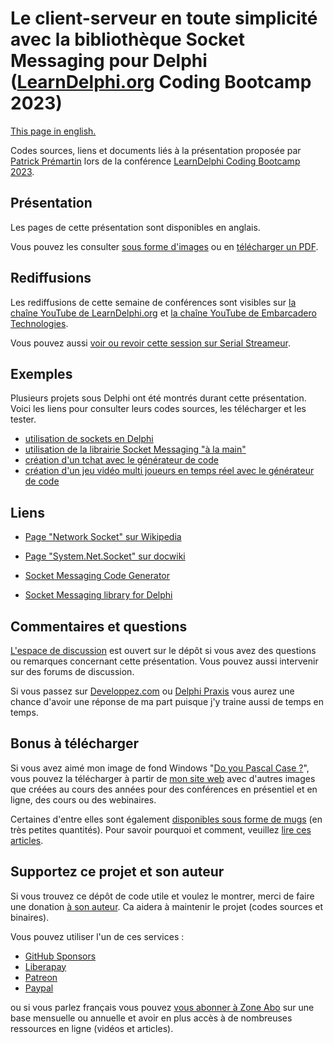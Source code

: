 # Le client-serveur en toute simplicité avec la bibliothèque Socket Messaging pour Delphi ([LearnDelphi.org](https://learndelphi.org) Coding Bootcamp 2023)

[This page in english.](README.md)

Codes sources, liens et documents liés à la présentation proposée par [Patrick Prémartin](https://fr.gravatar.com/patrickpremartinfr) lors de la conférence [LearnDelphi Coding Bootcamp 2023](https://learndelphi.org/coding-bootcamp-2023/).

## Présentation

Les pages de cette présentation sont disponibles en anglais.

Vous pouvez les consulter [sous forme d'images](./slides) ou en [télécharger un PDF](ClientServerMadeEasyInDelphi202308.pdf).

## Rediffusions

Les rediffusions de cette semaine de conférences sont visibles sur [la chaîne YouTube de LearnDelphi.org](https://www.youtube.com/@LearnDelphi) et [la chaîne YouTube de Embarcadero Technologies](https://www.youtube.com/@EmbarcaderoTech).

Vous pouvez aussi [voir ou revoir cette session sur Serial Streameur](https://serialstreameur.fr/client-server-made-easy-with-the-socket-messaging-library-for-delphi-coding-bootcamp-2023.html).

## Exemples

Plusieurs projets sous Delphi ont été montrés durant cette présentation. Voici les liens pour consulter leurs codes sources, les télécharger et les tester.

* [utilisation de sockets en Delphi](https://github.com/DeveloppeurPascal/Delphi-samples/tree/main/Network-Samples/01-TSocket)
* [utilisation de la librairie Socket Messaging "à la main"](https://github.com/DeveloppeurPascal/Socket-Messaging-Library/tree/main/samples/01-fmx-client-server)
* [création d'un tchat avec le générateur de code](./sample-chat)
* [création d'un jeu vidéo multi joueurs en temps réel avec le générateur de code](./sample-game)

## Liens

* [Page "Network Socket" sur Wikipedia](https://en.wikipedia.org/wiki/Network_socket)

* [Page "System.Net.Socket" sur docwiki](https://docwiki.embarcadero.com/Libraries/en/System.Net.Socket)

* [Socket Messaging Code Generator](http://smcodegenerator.olfsoftware.fr)

* [Socket Messaging library for Delphi](https://socketmessaging.developpeur-pascal.fr)

## Commentaires et questions

[L'espace de discussion](https://github.com/DeveloppeurPascal/DCB2023-Socket-Messaging-library-and-generator/discussions) est ouvert sur le dépôt si vous avez des questions ou remarques concernant cette présentation. Vous pouvez aussi intervenir sur des forums de discussion.

Si vous passez sur [Developpez.com](https://www.developpez.net/forums/f15/environnements-developpement/delphi/) ou [Delphi Praxis](https://en.delphipraxis.net) vous aurez une chance d'avoir une réponse de ma part puisque j'y traine aussi de temps en temps.

## Bonus à télécharger

Si vous avez aimé mon image de fond Windows "[Do you Pascal Case ?](https://www.dropbox.com/s/q0ozh2hvjjh3w37/RADStudio-PascalCase-1920x1080.jpg?dl=1)", vous pouvez la télécharger à partir de [mon site web](https://developpeur-pascal.fr/les-fonds-d-ecran.html) avec d'autres images que créées au cours des années pour des conférences en présentiel et en ligne, des cours ou des webinaires.

Certaines d'entre elles sont également [disponibles sous forme de mugs](https://www.leshopdeludo.fr/326-goodies) (en très petites quantités). Pour savoir pourquoi et comment, veuillez [lire ces articles](https://developpeur-pascal.fr/goodies.html).

## Supportez ce projet et son auteur

Si vous trouvez ce dépôt de code utile et voulez le montrer, merci de faire une donation [à son auteur](https://github.com/DeveloppeurPascal). Ca aidera à maintenir le projet (codes sources et binaires).

Vous pouvez utiliser l'un de ces services :

* [GitHub Sponsors](https://github.com/sponsors/DeveloppeurPascal)
* [Liberapay](https://liberapay.com/PatrickPremartin)
* [Patreon](https://www.patreon.com/patrickpremartin)
* [Paypal](https://www.paypal.com/paypalme/patrickpremartin)

ou si vous parlez français vous pouvez [vous abonner à Zone Abo](https://zone-abo.fr/nos-abonnements.php) sur une base mensuelle ou annuelle et avoir en plus accès à de nombreuses ressources en ligne (vidéos et articles).
